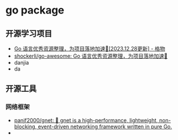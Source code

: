 # go package

## 开源学习项目

- [Go 语言优秀资源整理，为项目落地加速🏃[2023.12.28更新] - 格物](https://shockerli.net/post/go-awesome/)
- [shockerli/go-awesome: Go 语言优秀资源整理，为项目落地加速🏃](https://github.com/shockerli/go-awesome)
- danjia
- da

## 开源工具

### 网络框架

- [panjf2000/gnet: 🚀 gnet is a high-performance, lightweight, non-blocking, event-driven networking framework written in pure Go.](https://github.com/panjf2000/gnet)
-
